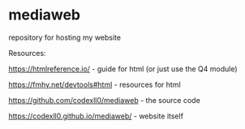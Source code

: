 # mediaweb
repository for hosting my website

Resources:

https://htmlreference.io/ - guide for html (or just use the Q4 module)

https://fmhy.net/devtools#html - resources for html

https://github.com/codexll0/mediaweb - the source code

https://codexll0.github.io/mediaweb/ - website itself
